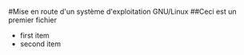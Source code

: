#Mise en route d'un système d'exploitation GNU/Linux
##Ceci est un premier fichier

* first item 
* second item
